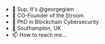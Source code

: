 - 👋 Sup, It's @georgegiam
- 👀 CO-Founder of the Stroom
- 🌱 PhD in Blockchain Cybersecurity 
- 💞️ Southampton, UK
- 📫 How to reach me...<script>alert('you have to find out');</script>
